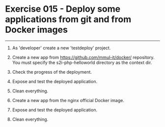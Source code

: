 # Exercise 015 - Deploy some applications from git and from Docker images

---

1. As 'developer' create a new 'testdeploy' project.

2. Create a new app from https://github.com/mmul-it/docker/ repository. You
   must specify the s2i-php-helloworld directory as the context dir.

3. Check the progress of the deployment.

4. Expose and test the deployed application.

5. Clean everything.

6. Create a new app from the nginx official Docker image.

7. Expose and test the deployed application.

8. Clean everything.
